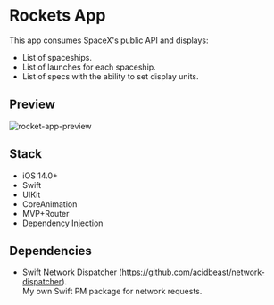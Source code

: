 # Rockets App

This app consumes SpaceX's public API and displays: 
- List of spaceships.
- List of launches for each spaceship.
- List of specs with the ability to set display units.


## Preview

![rocket-app-preview](https://user-images.githubusercontent.com/754724/221739698-c3f61877-cc66-495e-a20c-633aa141ec23.png)

## Stack

- iOS 14.0+  
- Swift
- UIKit
- CoreAnimation
- MVP+Router
- Dependency Injection

## Dependencies

- Swift Network Dispatcher (https://github.com/acidbeast/network-dispatcher). \
My own Swift PM package for network requests.
